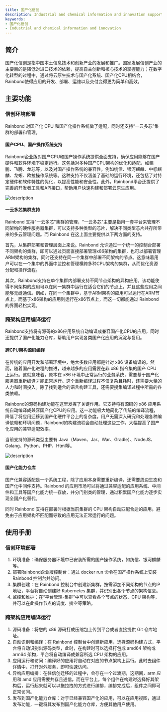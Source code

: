 ```yaml
---
title: 国产化信创
description: Industrial and chemical information and innovation support
keywords:
- 国产化信创
- Industrial and chemical information and innovation
---
```


## 简介

国产化信创是指中国本土信息技术和创新产业的发展和推广。国家发展信创产业的主要目的是降低对进口技术的依赖，提高自主创新和核心技术的掌握能力；在数字化转型的过程中，通过将云原生技术与国产化系统、国产化CPU相结合，Rainbond使得应用的开发、部署、运维以及交付变得更为简单和高效。

## 主要功能

### 信创环境部署

Rainbond 对国产化 CPU 和国产化操作系统做了适配，同时还支持“一云多芯”集群的部署和管理。

#### 国产CPU、国产操作系统支持

Rainbond企业版对国产CPU和国产操作系统提供全面支持，确保应用能够在国产硬件和软件环境下稳定运行。这包括对多种国产CPU架构的优化和适配，如鲲鹏、飞腾、龙芯等，以及对国产操作系统的兼容性，例如统信、银河麒麟、中标麒麟、龙蜥、欧拉操作系统等。这种支持不仅涵盖了基础的运行环境，还包括了对特定硬件和软件特性的优化，以提高性能和安全性。此外，Rainbond平台还提供了完善的开发者工具和API接口，帮助用户快速构建和部署云原生应用。

![description](https://static.goodrain.com/docs/enterprise-app/xinchuang/xinchuang2.png)

#### 一云多芯集群支持

Rainbond 支持"一云多芯"集群的管理，"一云多芯"主要是指用一套平台来管理不同架构的硬件服务器集群，可以支持多种类型的芯片，解决不同类型芯片共存所带来的多云管理问题。而 Rainbond 在这上面主要提供以下两方面的支持。

首先，从集群部署和管理层面上来说。Rainbond 允许通过一个统一的控制台部署不同架构的集群，即可以通过页面直接部署管理x86架构的集群，也可以部署管理ARM架构的集群，同时还支持在同一个集群中部署不同架构的节点。这意味着用户可以在一个集中的界面中监控和管理横跨多种CPU架构的集群，从而优化资源分配和操作流程。

其次，Rainbond支持在单个集群内部署支持不同节点架构的异构应用。该功能使得不同架构的应用可以在同一集群中运行在适合它们的节点上，并且这些应用之间能够无缝通信。例如，在同一个集群中，基于ARM架构的应用可以运行在ARM节点上，而基于x86架构的应用则运行在x86节点上，而这一切都能通过 Rainbond 的界面轻松实现。

### 跨架构应用编译运行

Rainbond支持将有源码的x86应用系统自动编译成兼容国产化CPU的应用，同时还提供了国产化能力仓库，帮助用户实现各类国产化应用的沉淀与复用。

#### 跨CPU架构源码编译

在传统的应用开发和部署环境中，绝大多数应用都是针对 x86 设备编译的。然而，随着国产化进程的推进，越来越多的应用需要在非 x86 指令集的国产 CPU 上运行。这就意味着，原本在 x86 环境中正常运行的业务系统，需要基于国产化服务器重新编译才能正常运行。这个重新编译过程不仅复杂且耗时，还需要大量的人力和时间投入。除了找到适合的语言构建工具，还需要搜集编译过程中所需的各类依赖。

Rainbond的源码构建功能在这里发挥了关键作用。它支持将有源码的 x86 应用系统自动编译成兼容国产化CPU的应用。这一功能极大地简化了传统的编译流程，降低了将应用迁移到国产化硬件平台上的复杂度。用户无需深入研究和处理各种编译依赖和环境问题，Rainbond的构建流程会自动处理这些工作，大幅提高了国产化应用的兼容适配效率。

当前支持的源码类型主要有 Java（Maven、Jar、War、Gradle）、NodeJS、Golang、Python、PHP、Html等。

![description](https://static.goodrain.com/docs/enterprise-app/xinchuang/xinchuang3.png)

#### 国产化能力仓库

国产化兼容适配是一个系统工程，除了应用本身需要重新编译，还需要周边生态和国产化中间件支持。Rainbond 的应用市场可以将通过兼容适配的应用系统、中间件和工具等国产化能力统一存放，并分门别类的管理，通过积累国产化能力逐步实现全国产化替代。

同时 Rainbond 支持在部署时根据当前集群的 CPU 架构自动匹配合适的应用。避免由于应用架构不匹配而导致的应用无法正常运行的问题。

## 使用手册

### 信创环境部署

1. 环境准备：确保服务器环境中已安装所需的国产操作系统，如统信、银河麒麟等。
2. 部署Rainbond企业版控制台：通过 docker run 命令在国产操作系统上安装 Rainbond 控制台并访问。
3. 集群创建：在 Rainbond 控制台中创建新集群，按需添加不同架构的节点的IP地址，平台将自动创建好 Kubernetes 集群，并识别出各个节点的架构信息。
4. 监控和维护：在“平台管理-集群”中可以查看各个节点的状态、CPU 架构等，并可以在此操作节点的调度、排空等策略。

### 跨架构应用编译运行

1. 源码准备：将您的 x86 源码打成压缩包上传到平台或者直接提供 Git 仓库地址。
2. 自动识别和编译：在 Rainbond 控制台中创建新应用，选择源码构建方式，平台将自动识别出源码类型，此时，在构建时可以选择打包成 amd64 架构或 arm64 架构，平台将自动编译成兼容所选 CPU 架构的应用。
3. 应用运行和访问：编译好的应用将自动在对应的节点架构上运行。此时去组件详情中，打开对外服务，即可快速访问。
4. 异构应用编排：在往信创迁移的过程中，会存在一个过渡期，这期间，arm 应用和 amd 应用需要共存且通信。而在平台上，每个组件在构建时选择好其架构后，运行起来就可以以拖拉拽的方式进行编排，编排完成后，组件之间即可正常访问。
6. 发布到国产化能力仓库：对于已经兼容国产化的应用，可以在应用视图，通过发布功能，一键将其发布到国产化能力仓库，方便其他用户使用。
